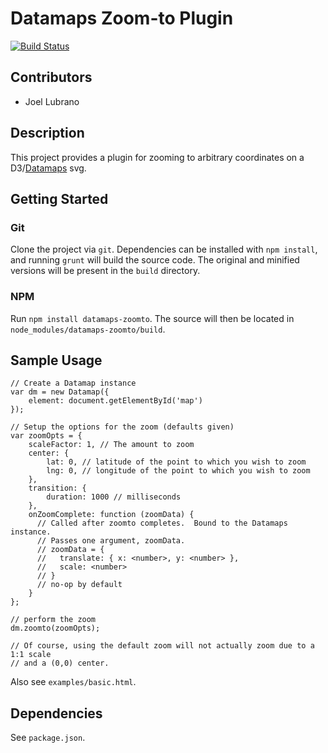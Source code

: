 # Datamaps Zoom-to Plugin

[![Build Status](https://travis-ci.org/jdlubrano/datamaps-zoomto-plugin.svg?branch=master)](https://travis-ci.org/jdlubrano/datamaps-zoomto-plugin)

## Contributors
* Joel Lubrano

## Description
This project provides a plugin for zooming to arbitrary coordinates
on a D3/[Datamaps](datamaps.github.io) svg.

## Getting Started

### Git
Clone the project via `git`.  Dependencies can be installed with `npm install`,
and running `grunt` will build the source code.  The original and minified
versions will be present in the `build` directory.

### NPM
Run `npm install datamaps-zoomto`.  The source will then be located in
`node_modules/datamaps-zoomto/build`.

## Sample Usage
```
// Create a Datamap instance
var dm = new Datamap({
    element: document.getElementById('map')
});

// Setup the options for the zoom (defaults given)
var zoomOpts = {
    scaleFactor: 1, // The amount to zoom
    center: {
        lat: 0, // latitude of the point to which you wish to zoom
        lng: 0, // longitude of the point to which you wish to zoom
    },
    transition: {
        duration: 1000 // milliseconds
    },
    onZoomComplete: function (zoomData) {
      // Called after zoomto completes.  Bound to the Datamaps instance.
      // Passes one argument, zoomData.
      // zoomData = {
      //   translate: { x: <number>, y: <number> },
      //   scale: <number>
      // }
      // no-op by default
    }
};

// perform the zoom
dm.zoomto(zoomOpts);

// Of course, using the default zoom will not actually zoom due to a 1:1 scale
// and a (0,0) center.

```

Also see `examples/basic.html`.

## Dependencies
See `package.json`.

